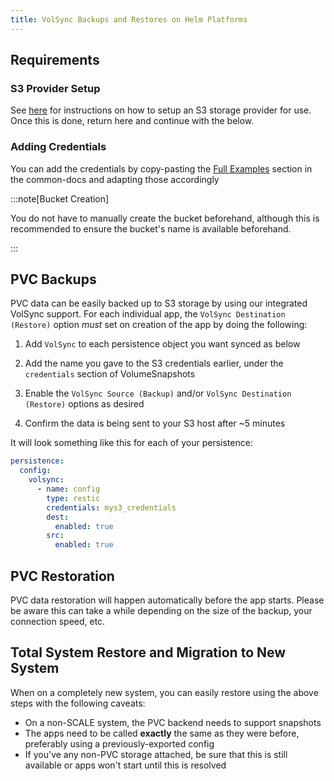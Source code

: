 ```yaml
---
title: VolSync Backups and Restores on Helm Platforms
---
```


## Requirements

### S3 Provider Setup

See [here](/guides/s3-setup) for instructions on how to setup an S3 storage provider for use. Once this is done, return here and continue with the below.

### Adding Credentials

You can add the credentials by copy-pasting the [Full Examples](/common/credentials#full-examples) section in the common-docs and adapting those accordingly

:::note[Bucket Creation]

You do not have to manually create the bucket beforehand, although this is recommended to ensure the bucket's name is available beforehand.

:::

## PVC Backups

PVC data can be easily backed up to S3 storage by using our integrated VolSync support. For each individual app, the `VolSync Destination (Restore)` option _must_ set on creation of the app by doing the following:

1. Add `VolSync` to each persistence object you want synced as below

2. Add the name you gave to the S3 credentials earlier, under the `credentials` section of VolumeSnapshots

3. Enable the `VolSync Source (Backup)` and/or `VolSync Destination (Restore)` options as desired

4. Confirm the data is being sent to your S3 host after ~5 minutes

It will look something like this for each of your persistence:

```yaml
persistence:
  config:
    volsync:
      - name: config
        type: restic
        credentials: mys3_credentials
        dest:
          enabled: true
        src:
          enabled: true

```

## PVC Restoration

PVC data restoration will happen automatically before the app starts. Please be aware this can take a while depending on the size of the backup, your connection speed, etc.

## Total System Restore and Migration to New System

When on a completely new system, you can easily restore using the above steps with the following caveats:

- On a non-SCALE system, the PVC backend needs to support snapshots
- The apps need to be called **exactly** the same as they were before, preferably using a previously-exported config
- If you've any non-PVC storage attached, be sure that this is still available or apps won't start until this is resolved
